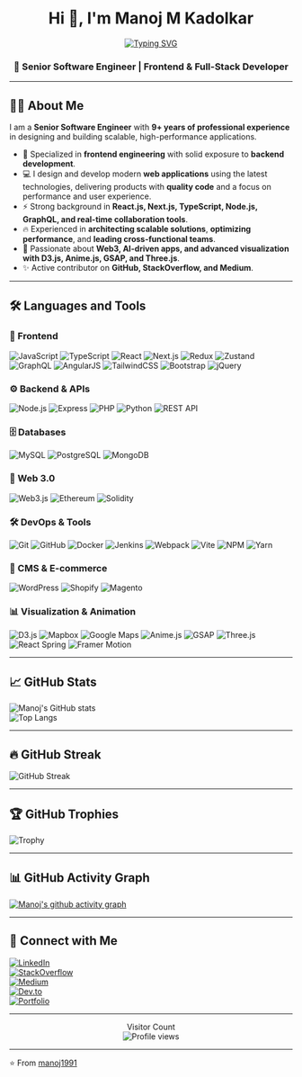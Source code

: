 <h1 align="center">Hi 👋, I'm Manoj M Kadolkar</h1>

<!-- Typing SVG -->
<p align="center">
  <a href="https://github.com/manoj1991">
    <img src="https://readme-typing-svg.demolab.com?font=Fira+Code&size=24&pause=1000&color=F700FF&center=true&vCenter=true&width=600&lines=Senior+Software+Engineer;Full+Stack+Developer;React+%7C+Next.js+%7C+Node.js;Web3+%7C+Blockchain+%7C+GraphQL;9%2B+Years+Experience+in+Software+Engineering" alt="Typing SVG" />
  </a>
</p>

<h3 align="center">🚀 Senior Software Engineer | Frontend & Full-Stack Developer</h3>

---

## 🧑‍💻 About Me
I am a **Senior Software Engineer** with **9+ years of professional experience** in designing and building scalable, high-performance applications.  
- 🌟 Specialized in **frontend engineering** with solid exposure to **backend development**.  
- 💻 I design and develop modern **web applications** using the latest technologies, delivering products with **quality code** and a focus on performance and user experience.  
- ⚡ Strong background in **React.js, Next.js, TypeScript, Node.js, GraphQL, and real-time collaboration tools**.  
- 🔥 Experienced in **architecting scalable solutions**, **optimizing performance**, and **leading cross-functional teams**.  
- 🎯 Passionate about **Web3, AI-driven apps, and advanced visualization with D3.js, Anime.js, GSAP, and Three.js**.  
- ✨ Active contributor on **GitHub, StackOverflow, and Medium**.  

---

## 🛠 Languages and Tools

### 🌟 Frontend
![JavaScript](https://img.shields.io/badge/JavaScript-F7DF1E?logo=javascript&logoColor=black)
![TypeScript](https://img.shields.io/badge/TypeScript-3178C6?logo=typescript&logoColor=white)
![React](https://img.shields.io/badge/React-61DAFB?logo=react&logoColor=black)
![Next.js](https://img.shields.io/badge/Next.js-000000?logo=next.js&logoColor=white)
![Redux](https://img.shields.io/badge/Redux-764ABC?logo=redux&logoColor=white)
![Zustand](https://img.shields.io/badge/Zustand-443E38?logo=react&logoColor=white)
![GraphQL](https://img.shields.io/badge/GraphQL-E10098?logo=graphql&logoColor=white)
![AngularJS](https://img.shields.io/badge/AngularJS-E23237?logo=angularjs&logoColor=white)
![TailwindCSS](https://img.shields.io/badge/Tailwind_CSS-38B2AC?logo=tailwind-css&logoColor=white)
![Bootstrap](https://img.shields.io/badge/Bootstrap-7952B3?logo=bootstrap&logoColor=white)
![jQuery](https://img.shields.io/badge/jQuery-0769AD?logo=jquery&logoColor=white)

### ⚙️ Backend & APIs
![Node.js](https://img.shields.io/badge/Node.js-339933?logo=node.js&logoColor=white)
![Express](https://img.shields.io/badge/Express-000000?logo=express&logoColor=white)
![PHP](https://img.shields.io/badge/PHP-777BB4?logo=php&logoColor=white)
![Python](https://img.shields.io/badge/Python-3776AB?logo=python&logoColor=white)
![REST API](https://img.shields.io/badge/REST-02569B?logo=rest&logoColor=white)

### 🗄 Databases
![MySQL](https://img.shields.io/badge/MySQL-4479A1?logo=mysql&logoColor=white)
![PostgreSQL](https://img.shields.io/badge/PostgreSQL-4169E1?logo=postgresql&logoColor=white)
![MongoDB](https://img.shields.io/badge/MongoDB-47A248?logo=mongodb&logoColor=white)

### 🔗 Web 3.0
![Web3.js](https://img.shields.io/badge/Web3.js-F16822?logo=web3.js&logoColor=white)
![Ethereum](https://img.shields.io/badge/Ethereum-3C3C3D?logo=ethereum&logoColor=white)
![Solidity](https://img.shields.io/badge/Solidity-363636?logo=solidity&logoColor=white)

### 🛠 DevOps & Tools
![Git](https://img.shields.io/badge/Git-F05032?logo=git&logoColor=white)
![GitHub](https://img.shields.io/badge/GitHub-181717?logo=github&logoColor=white)
![Docker](https://img.shields.io/badge/Docker-2496ED?logo=docker&logoColor=white)
![Jenkins](https://img.shields.io/badge/Jenkins-D24939?logo=jenkins&logoColor=white)
![Webpack](https://img.shields.io/badge/Webpack-8DD6F9?logo=webpack&logoColor=black)
![Vite](https://img.shields.io/badge/Vite-646CFF?logo=vite&logoColor=white)
![NPM](https://img.shields.io/badge/NPM-CB3837?logo=npm&logoColor=white)
![Yarn](https://img.shields.io/badge/Yarn-2C8EBB?logo=yarn&logoColor=white)

### 🎨 CMS & E-commerce
![WordPress](https://img.shields.io/badge/WordPress-21759B?logo=wordpress&logoColor=white)
![Shopify](https://img.shields.io/badge/Shopify-7AB55C?logo=shopify&logoColor=white)
![Magento](https://img.shields.io/badge/Magento-EE672F?logo=magento&logoColor=white)

### 📊 Visualization & Animation
![D3.js](https://img.shields.io/badge/D3.js-F9A03C?logo=d3.js&logoColor=white)
![Mapbox](https://img.shields.io/badge/Mapbox-000000?logo=mapbox&logoColor=white)
![Google Maps](https://img.shields.io/badge/Google%20Maps-4285F4?logo=googlemaps&logoColor=white)
![Anime.js](https://img.shields.io/badge/Anime.js-FF355E?logo=javascript&logoColor=white)
![GSAP](https://img.shields.io/badge/GSAP-88CE02?logo=greensock&logoColor=white)
![Three.js](https://img.shields.io/badge/Three.js-000000?logo=three.js&logoColor=white)
![React Spring](https://img.shields.io/badge/React_Spring-61DAFB?logo=react&logoColor=black)
![Framer Motion](https://img.shields.io/badge/Framer_Motion-0055FF?logo=framer&logoColor=white)

---

## 📈 GitHub Stats

![Manoj's GitHub stats](https://github-readme-stats.vercel.app/api?username=manoj1991&show_icons=true&theme=radical)  
![Top Langs](https://github-readme-stats.vercel.app/api/top-langs/?username=manoj1991&layout=compact&theme=radical)  

---

## 🔥 GitHub Streak
![GitHub Streak](https://streak-stats.demolab.com?user=manoj1991&theme=radical&hide_border=true)

---

## 🏆 GitHub Trophies
![Trophy](https://github-profile-trophy.vercel.app/?username=manoj1991&theme=radical&no-frame=true&margin-w=15)

---

## 📊 GitHub Activity Graph
[![Manoj's github activity graph](https://github-readme-activity-graph.vercel.app/graph?username=manoj1991&theme=react-dark)](https://github.com/ashutosh00710/github-readme-activity-graph)

---

## 🔗 Connect with Me
[![LinkedIn](https://img.shields.io/badge/LinkedIn-0A66C2?logo=linkedin&logoColor=white)](https://linkedin.com/in/manoj-kadolkar)  
[![StackOverflow](https://img.shields.io/badge/StackOverflow-F58025?logo=stackoverflow&logoColor=white)](https://stackoverflow.com/users/5312898/manoj-kadolkar)  
[![Medium](https://img.shields.io/badge/Medium-000000?logo=medium&logoColor=white)](https://medium.com/@im_manoj406)  
[![Dev.to](https://img.shields.io/badge/Dev.to-0A0A0A?logo=dev.to&logoColor=white)](https://dev.to/manoj_kadolkar)  
[![Portfolio](https://img.shields.io/badge/Portfolio-000000?logo=vercel&logoColor=white)](https://www.manoj1991.com)  

---

<p align="center"> 
  Visitor Count<br>
  <img src="https://komarev.com/ghpvc/?username=manoj1991&color=blueviolet&style=flat" alt="Profile views" />
</p>

---

⭐️ From [manoj1991](https://github.com/manoj1991)

